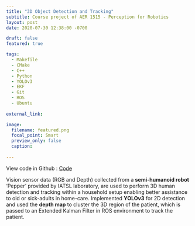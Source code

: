 ```yaml
---
title: "3D Object Detection and Tracking"
subtitle: Course project of AER 1515 - Perception for Robotics
layout: post
date: 2020-07-30 12:38:00 -0700

draft: false
featured: true

tags:
  - Makefile
  - CMake
  - C++
  - Python
  - YOLOv3
  - EKF
  - Git
  - ROS
  - Ubuntu
  
external_link: 

image:
  filename: featured.png
  focal_point: Smart
  preview_only: false
  caption: 
 
---
```


View code in Github : [Code](https://github.com/smahesh2694/3D_detection_and_tracking_ROS)

Vision sensor data (RGB and Depth) collected from a **semi-humanoid robot** ‘Pepper’ provided by IATSL laboratory, 
are used to perform 3D human detection and tracking within a household setup enabling better assistance to old or 
sick-adults in home-care. Implemented **YOLOv3** for 2D detection and used the **depth map** to cluster the 3D region of the 
patient, which is passed to an Extended Kalman Filter in ROS environment to track the patient.

